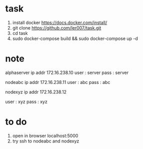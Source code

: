 # task

1. install docker https://docs.docker.com/install/
2. git clone https://github.com/ler007/task.git
3. cd task
4. sudo docker-compose build && sudo docker-compose up -d

# note
alphaserver 
ip addr 172.16.238.10
user : server
pass : server

nodeabc
ip addr 172.16.238.11
user : abc
pass : abc

nodexyz
ip addr 172.16.238.12

user : xyz
pass : xyz

# to do
1. open in browser localhost:5000
2. try ssh to nodeabc and nodexyz
